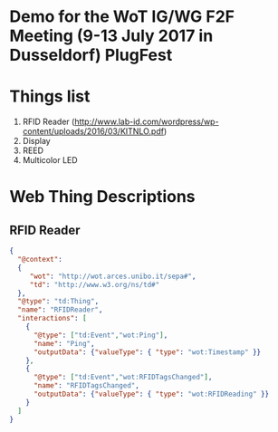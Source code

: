 # Demo for the WoT IG/WG F2F Meeting (9-13 July 2017 in Dusseldorf) PlugFest

# Things list
1. RFID Reader (http://www.lab-id.com/wordpress/wp-content/uploads/2016/03/KITNLO.pdf)
2. Display
3. REED
4. Multicolor LED

# Web Thing Descriptions

## RFID Reader
```json
{
  "@context":
  {
     "wot": "http://wot.arces.unibo.it/sepa#",
     "td": "http://www.w3.org/ns/td#"
  },
  "@type": "td:Thing",
  "name": "RFIDReader",
  "interactions": [
    {
      "@type": ["td:Event","wot:Ping"],
      "name": "Ping",
      "outputData": {"valueType": { "type": "wot:Timestamp" }}
    },
    {
      "@type": ["td:Event","wot:RFIDTagsChanged"],
      "name": "RFIDTagsChanged",
      "outputData": {"valueType": { "type": "wot:RFIDReading" }}
    }
  ]
}
```

